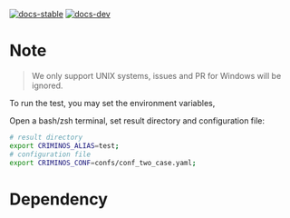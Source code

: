 <!-- | **Documentation** | | -->
[![docs-stable][docs-stable-img]][docs-stable-url] [![docs-dev][docs-dev-img]][docs-dev-url] 

[docs-stable-img]: https://img.shields.io/badge/docs-stable-blue.svg
[docs-dev-img]: https://img.shields.io/badge/docs-dev-purple.svg
<!-- [docs-stable-url]: https://JuliaSmoothOptimizers.github.io/LinearOperators.jl/stable -->
<!-- [docs-dev-url]: https://JuliaSmoothOptimizers.github.io/LinearOperators.jl/dev -->
[docs-stable-url]: https://bzhangcw.github.io/Criminos.jl/stable
[docs-dev-url]: https://bzhangcw.github.io/Criminos.jl/dev

# Note

> We only support UNIX systems, issues and PR for Windows will be ignored.

To run the test, you may set the environment variables,

Open a bash/zsh terminal, set result directory and configuration file:
```bash
# result directory
export CRIMINOS_ALIAS=test; 
# configuration file
export CRIMINOS_CONF=confs/conf_two_case.yaml;
```

# Dependency

